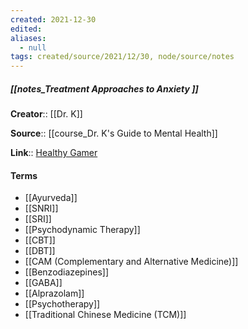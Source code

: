 ```yaml
---
created: 2021-12-30 
edited: 
aliases:
  - null
tags: created/source/2021/12/30, node/source/notes
---
```


##### [[notes_Treatment Approaches to Anxiety ]]
**Creator**:: [[Dr. K]]
 
**Source**:: [[course_Dr. K's Guide to Mental Health]]

**Link**:: [Healthy Gamer](https://coaching.healthygamer.gg/guide/lessons/treatment-approaches-to-anxiety)

#### Terms
- [[Ayurveda]]
- [[SNRI]]
- [[SRI]]
- [[Psychodynamic Therapy]]
- [[CBT]]
- [[DBT]]
- [[CAM (Complementary and Alternative Medicine)]]
- [[Benzodiazepines]]
- [[GABA]]
- [[Alprazolam]]
- [[Psychotherapy]]
- [[Traditional Chinese Medicine (TCM)]]